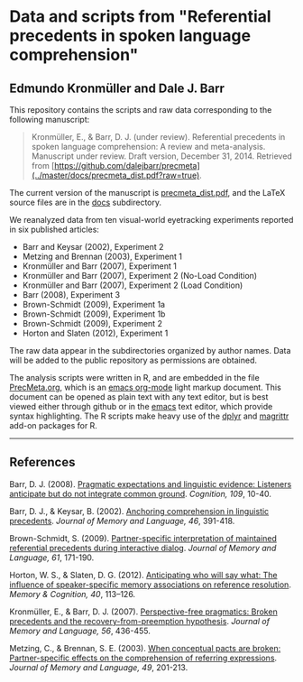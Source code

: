 # Data and scripts from "Referential precedents in spoken language comprehension"
## Edmundo Kronmüller and Dale J. Barr

This repository contains the scripts and raw data corresponding to the following manuscript:

> Kronmüller, E., & Barr, D. J. (under review).  Referential precedents in spoken language comprehension: A review and meta-analysis.  Manuscript under review.  Draft version, December 31, 2014.  Retrieved from [https://github.com/dalejbarr/precmeta](../master/docs/precmeta_dist.pdf?raw=true).

The current version of the manuscript is [precmeta_dist.pdf](../master/docs/precmeta_dist.pdf?raw=true), and the LaTeX source files are in the [docs](../master/docs) subdirectory.

We reanalyzed data from ten visual-world eyetracking experiments reported in six published articles:

- Barr and Keysar (2002), Experiment 2
- Metzing and Brennan (2003), Experiment 1
- Kronmüller and Barr (2007), Experiment 1
- Kronmüller and Barr (2007), Experiment 2 (No-Load Condition)
- Kronmüller and Barr (2007), Experiment 2 (Load Condition)
- Barr (2008), Experiment 3 
- Brown-Schmidt (2009), Experiment 1a
- Brown-Schmidt (2009), Experiment 1b
- Brown-Schmidt (2009), Experiment 2
- Horton and Slaten (2012), Experiment 1

The raw data appear in the subdirectories organized by author names.  Data will be added to the public repository as permissions are obtained.

The analysis scripts were written in R, and are embedded in the file [PrecMeta.org](../master/PrecMeta.org), which is an [emacs org-mode](http://orgmode.org) light markup document.  This document can be opened as plain text with any text editor, but is best viewed either through github or in the [emacs](http://www.gnu.org/software/emacs) text editor, which provide syntax highlighting.  The R scripts make heavy use of the [dplyr](https://github.com/hadley/dplyr) and [magrittr](https://github.com/smbache/magrittr) add-on packages for R.

---
## References

Barr, D. J. (2008). [Pragmatic expectations and linguistic evidence: Listeners anticipate but do not integrate common ground](http://dx.doi.org/10.1016/j.cognition.2008.07.005). *Cognition, 109*, 10-40.

Barr, D. J., & Keysar, B. (2002). [Anchoring comprehension in linguistic precedents](http://dx.doi.org/10.1006/jmla.2001.2815).  *Journal of Memory and Language, 46*, 391-418.

Brown-Schmidt, S. (2009). [Partner-specific interpretation of maintained referential precedents during interactive dialog](http://dx.doi.org/10.1016/j.jml.2009.04.003). *Journal of Memory and Language, 61*, 171-190.

Horton, W. S., & Slaten, D. G. (2012). [Anticipating who will say what: The influence of speaker-specific memory associations on reference resolution](http://dx.doi.org/10.3758/s13421-011-0135-7). *Memory & Cognition, 40*, 113–126.

Kronmüller, E., & Barr, D. J. (2007). [Perspective-free pragmatics: Broken precedents and the recovery-from-preemption hypothesis](http://dx.doi.org/10.1016/j.jml.2006.05.002). *Journal of Memory and Language, 56*, 436-455.

Metzing, C., & Brennan, S. E. (2003). <a href="http://dx.doi.org/10.1016/S0749-596X(03)00028-7">When conceptual pacts are broken: Partner-specific effects on the comprehension of referring expressions</a>. *Journal of Memory and Language, 49*, 201-213.
